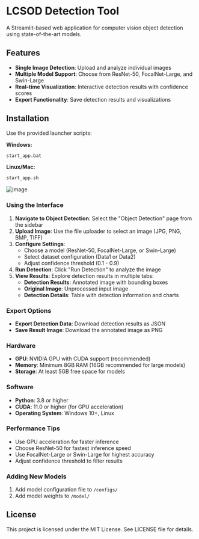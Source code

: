 # LCSOD Detection Tool
A Streamlit-based web application for computer vision object detection using state-of-the-art models.

## Features
- **Single Image Detection**: Upload and analyze individual images
- **Multiple Model Support**: Choose from ResNet-50, FocalNet-Large, and Swin-Large
- **Real-time Visualization**: Interactive detection results with confidence scores
- **Export Functionality**: Save detection results and visualizations

## Installation
Use the provided launcher scripts:

**Windows:**
```bash
start_app.bat
```
**Linux/Mac:**
```bash
start_app.sh
```

![image](https://github.com/xyn-abc/LCSOD-tool/blob/main/LCSOD%20tool%20guidance.gif)

### Using the Interface
1. **Navigate to Object Detection**: Select the "Object Detection" page from the sidebar
2. **Upload Image**: Use the file uploader to select an image (JPG, PNG, BMP, TIFF)
3. **Configure Settings**:
   - Choose a model (ResNet-50, FocalNet-Large, or Swin-Large)
   - Select dataset configuration (Data1 or Data2)
   - Adjust confidence threshold (0.1 - 0.9)
4. **Run Detection**: Click "Run Detection" to analyze the image
5. **View Results**: Explore detection results in multiple tabs:
   - **Detection Results**: Annotated image with bounding boxes
   - **Original Image**: Unprocessed input image
   - **Detection Details**: Table with detection information and charts

### Export Options
- **Export Detection Data**: Download detection results as JSON
- **Save Result Image**: Download the annotated image as PNG


### Hardware
- **GPU**: NVIDIA GPU with CUDA support (recommended)
- **Memory**: Minimum 8GB RAM (16GB recommended for large models)
- **Storage**: At least 5GB free space for models

### Software
- **Python**: 3.8 or higher
- **CUDA**: 11.0 or higher (for GPU acceleration)
- **Operating System**: Windows 10+, Linux

### Performance Tips
- Use GPU acceleration for faster inference
- Choose ResNet-50 for fastest inference speed
- Use FocalNet-Large or Swin-Large for highest accuracy
- Adjust confidence threshold to filter results

### Adding New Models
1. Add model configuration file to `/configs/`
2. Add model weights to `/model/`

## License
This project is licensed under the MIT License. See LICENSE file for details.


